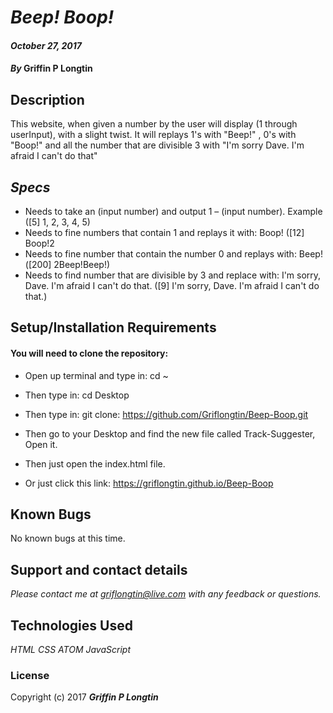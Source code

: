 # _Beep! Boop!_
#### _October 27, 2017_
#### _By_ **Griffin P Longtin**

## Description

This website, when given a number by the user will display (1 through userInput), with a slight twist. It will replays 1's with "Beep!" , 0's with "Boop!" and all the number that are divisible 3 with "I'm sorry Dave. I'm afraid I can't do that"

## _Specs_

* Needs to take an (input number) and output 1 – (input number). Example ([5] 1, 2, 3, 4, 5)
* Needs to fine numbers that contain 1 and replays it with: Boop! ([12] Boop!2
* Needs to fine number that contain the number 0 and replays with: Beep!([200] 2Beep!Beep!)
* Needs to find number that are divisible by 3 and replace with: I'm sorry, Dave. I'm afraid I can't do that. ([9] I'm sorry, Dave. I'm afraid I can't do that.)


## Setup/Installation Requirements

#### You will need to clone the repository:

* Open up terminal and type in: cd ~
* Then type in: cd Desktop
* Then type in: git clone: https://github.com/Griflongtin/Beep-Boop.git
* Then go to your Desktop and find the new file called Track-Suggester, Open it.
* Then just open the index.html file.

* Or just click this link: https://griflongtin.github.io/Beep-Boop


## Known Bugs

No known bugs at this time.

## Support and contact details

_Please contact me at griflongtin@live.com with any feedback or questions._

## Technologies Used
_HTML_
_CSS_
_ATOM_
_JavaScript_

### License

Copyright (c) 2017 **_Griffin P Longtin_**
